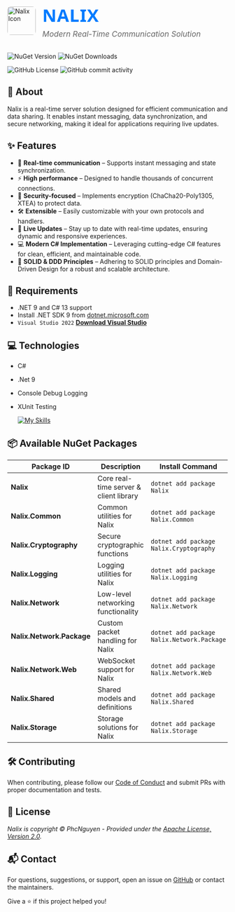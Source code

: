 <div style="
    display: flex;
    align-items: center;
    gap: 15px;
    margin: 2rem 0;
">
    <img src="https://raw.githubusercontent.com/phcnguyen/Notio/refs/heads/master/assets/Nalix.ico"
         alt="Nalix Icon"
         width="65"
         height="65"
         style="border-radius: 8px;"
    />
    <div>
        <h1 style="
            font-size: 2.5rem;
            font-weight: 700;
            color: #007bff;
            margin: 0;
            padding: 0;
            letter-spacing: 1px;
            font-family: 'Segoe UI', Arial, sans-serif;
        ">
            NALIX
        </h1>
        <div style="
            font-size: 1.1rem;
            color: #666;
            margin-top: 5px;
            font-style: italic;
        ">
            Modern Real-Time Communication Solution
        </div>
    </div>
</div>

![NuGet Version](https://img.shields.io/nuget/v/Nalix?style=flat-square&logo=nuget)
![NuGet Downloads](https://img.shields.io/nuget/dt/Nalix?style=flat-square&logo=nuget)

![GitHub License](https://img.shields.io/github/license/phcnguyen/Nalix?style=flat-square)
![GitHub commit activity](https://img.shields.io/github/commit-activity/m/phcnguyen/Nalix?style=flat-square&logo=github)

## 📖 About

Nalix is a real-time server solution designed for efficient communication and data sharing. It enables instant messaging, data synchronization, and secure networking, making it ideal for applications requiring live updates.

## ✨ Features

- 🔄 **Real-time communication** – Supports instant messaging and state synchronization.
- ⚡ **High performance** – Designed to handle thousands of concurrent connections.
- 🔐 **Security-focused** – Implements encryption (ChaCha20-Poly1305, XTEA) to protect data.
- 🛠️ **Extensible** – Easily customizable with your own protocols and handlers.
- 📡 **Live Updates** – Stay up to date with real-time updates, ensuring dynamic and responsive experiences.
- 💻 **Modern C# Implementation** – Leveraging cutting-edge C# features for clean, efficient, and maintainable code.
- 🧩 **SOLID & DDD Principles** – Adhering to SOLID principles and Domain-Driven Design for a robust and scalable architecture.

## 🔧 Requirements

- .NET 9 and C# 13 support
- Install .NET SDK 9 from [dotnet.microsoft.com](https://dotnet.microsoft.com/)
- `Visual Studio 2022` [**Download Visual Studio**](https://visualstudio.microsoft.com/downloads/)

## 💻 Technologies

- C#
- .Net 9
- Console Debug Logging
- XUnit Testing

    [![My Skills](https://skillicons.dev/icons?i=dotnet,cs,docker,git)](https://skillicons.dev)

## 📦 Available NuGet Packages

| Package ID                |Description                             | Install Command                            |
|---------------------------|----------------------------------------|--------------------------------------------|
| **Nalix**                 | Core real-time server & client library | `dotnet add package Nalix`                 |
| **Nalix.Common**          | Common utilities for Nalix             | `dotnet add package Nalix.Common`          |
| **Nalix.Cryptography**    | Secure cryptographic functions         | `dotnet add package Nalix.Cryptography`    |
| **Nalix.Logging**         | Logging utilities for Nalix            | `dotnet add package Nalix.Logging`         |
| **Nalix.Network**         | Low-level networking functionality     | `dotnet add package Nalix.Network`         |
| **Nalix.Network.Package** | Custom packet handling for Nalix       | `dotnet add package Nalix.Network.Package` |
| **Nalix.Network.Web**     | WebSocket support for Nalix            | `dotnet add package Nalix.Network.Web`     |
| **Nalix.Shared**          | Shared models and definitions          | `dotnet add package Nalix.Shared`          |
| **Nalix.Storage**         | Storage solutions for Nalix            | `dotnet add package Nalix.Storage`         |

## 🛠️ Contributing

When contributing, please follow our [Code of Conduct](CODE_OF_CONDUCT.md) and submit PRs with proper documentation and tests.

## 📜 License

_Nalix is copyright &copy; PhcNguyen - Provided under the [Apache License, Version 2.0](http://apache.org/licenses/LICENSE-2.0.html)._

## 📬 Contact

For questions, suggestions, or support, open an issue on [GitHub](https://github.com/phcnguyen/Nalix/issues) or contact the maintainers.

Give a ⭐️ if this project helped you!
